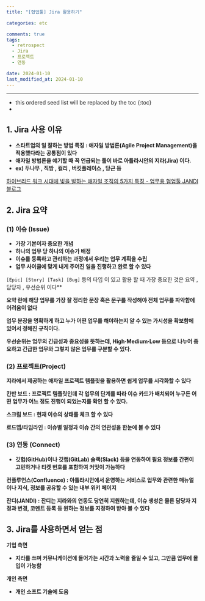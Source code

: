 ```yaml
---
title: "[협업툴] Jira 활용하기"

categories: etc

comments: true
tags:
  - retrospect
  - Jira
  - 프로젝트
  - 연동

date: 2024-01-10
last_modified_at: 2024-01-10
---
```


---

<!-- prettier-ignore -->
* this ordered seed list will be replaced by the toc 
{:toc}
* 
## 1. Jira 사용 이유

- **스타트업의 일 잘하는 방법 특징 : 애자일 방법론(Agile Project Management)을 적용했다라는 공통점이 있다**
- **애자일 방법론을 얘기할 때 꼭 언급되는 툴이 바로 아틀라시안의 지라(Jira) 이다.**
- **ex) 두나무 , 직방 , 컬리 , 버킷플레이스 , 당근 등**

[하이브리드 워크 시대에 빛을 발하는 애자일 조직의 5가지 특징 - 업무용 협업툴 JANDI 블로그](https://blog.jandi.com/ko/2022/02/11/strategic_collaboration/)

## 2. Jira 요약

### (1) 이슈 (Issue)

- **가장 기본이자 중요한 개념**
- **하나의 업무 당 하나의 이슈가 배정**
- **이슈를 등록하고 관리하는 과정에서 우리는 업무 계획을 수립**
- **업무 사이클에 맞게 내게 주어진 일을 진행하고 완료 할 수 있다**

`[Epic] [Story] [Task] [Bug]` 등의 타입 이 있고 활용 할 때 가장 중요한 것은 요약 , 담당자 , 우선순위 이다**

**요약 란에 해당 업무를 가장 잘 정리한 문장 혹은 문구를 작성해야 전체 업무를 파악함에 어려움이 없다**

**업무 분장을 명확하게 하고 누가 어떤 업무를 해야하는지 알 수 있는 가시성을 확보함에 있어서 정해진 규칙이다.**

**우선순위는 업무의 긴급성과 중요성을 뜻하는데, High·Medium·Low 등으로 나누어 중요하고 긴급한 업무와 그렇지 않은 업무를 구분할 수 있다.**

### **(2) 프로젝트(Project)**

**지라에서 제공하는 애자일 프로젝트 템플릿을 활용하면 쉽게 업무를 시각화할 수 있다**

**칸반 보드 : 프로젝트 템플릿인데 각 업무의 단계를 따라 이슈 카드가 배치되어 누구든 어떤 업무가 어느 정도 진행이 되었는지를 확인 할 수 있다.**

**스크럼 보드 : 현재 이슈의 상태를 체크 할 수 있다**

**로드맵/타임라인 : 이슈별 일정과 이슈 간의 연관성을 한눈에 볼 수 있다**

### (3) ****연동 (Connect)****

- **깃헙(GitHub)이나 깃랩(GitLab) 슬랙(Slack) 등을 연동하여 필요 정보를 간편이 고민하거나 티켓 번호를 포함하여 커밋이 가능하다**

****컨플루언스(Confluence) : 아틀라시안에서 운영하는 서비스로 업무와 관련한 매뉴얼이나 지식, 정보를 공유할 수 있는 내부 위키 페이지****

****잔디(JANDI) : 잔디는 지라와의 연동도 당연히 지원하는데, 이슈 생성은 물론 담당자 지정과 변경, 코멘트 등록 등 원하는 정보를 지정하여 받아 볼 수 있다****

## **3. Jira를 사용하면서 얻는 점**

**기업 측면**

- **지라를 쓰며 커뮤니케이션에 들어가는 시간과 노력을 줄일 수 있고, 그만큼 업무에 몰입이 가능함**

**개인 측면**

- **개인 소프트 기술에 도움**
